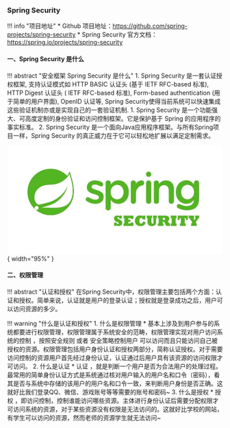
### Spring Security

!!! info "项目地址"
    * Github 项目地址：https://github.com/spring-projects/spring-security
    * Spring Security 官方文档：https://spring.io/projects/spring-security

#### 一、Spring Security 是什么

!!! abstract "安全框架 Spring Security 是什么"
    1. Spring Security 是一套认证授权框架, 支持认证模式如 HTTP BASIC 认证头 (基于 IETF RFC-based 标准), HTTP Digest 认证头 ( IETF RFC-based 标准), Form-based authentication (用于简单的用户界面), OpenID 认证等, Spring Security使得当前系统可以快速集成这些验证机制亦或是实现自己的一套验证机制.
    1. Spring Security 是⼀个功能强大、可高度定制的身份验证和访问控制框架。它是保护基于 Spring 的应用程序的事实标准。
    2. Spring Security 是⼀个面向Java应用程序框架。与所有Spring项目⼀样，Spring Security 的真正威力在于它可以轻松地扩展以满足定制需求。

![Kube-Bench](../../img/related/spring-security/img.png){ width="95%" }


#### 二、权限管理

!!! abstract "认证和授权"
    在Spring Security中，权限管理主要包括两个方面：认证和授权。简单来说，认证就是用户的登录认证；授权就是登录成功之后，用户可以访问资源的多少。
    
!!! warning "什么是认证和授权"
    1. 什么是权限管理
        * 基本上涉及到用户参与的系统都要进行权限管理，权限管理属于系统安全的范畴，权限管理实现对用户访问系统的控制 ，按照安全规则 或者 安全策略控制用户 可以访问而且只能访问自己被授权的资源。权限管理包括用户身份认证和授权两部分，简称认证授权。对于需要访问控制的资源用户首先经过身份认证，认证通过后用户具有该资源的访问权限才可访问。
    2. 什么是认证
        * 认证 ，就是判断⼀个用户是否为合法用户的处理过程。最常用的简单身份认证方式是系统通过核对用户输入的用户名和口令（密码），看其是否与系统中存储的该用户的用户名和口令⼀致，来判断用户身份是否正确。这就好比我们登录QQ、微信、游戏账号等等需要的账号和密码~
    3. 什么是授权
        * 授权 ，即访问控制，控制谁能访问哪些资源。主体进行身份认证后需要分配权限才可访问系统的资源，对于某些资源没有权限是无法访问的。这就好比学校的网站，有学生可以访问的资源，然而老师的资源学生就无法访问~


    

